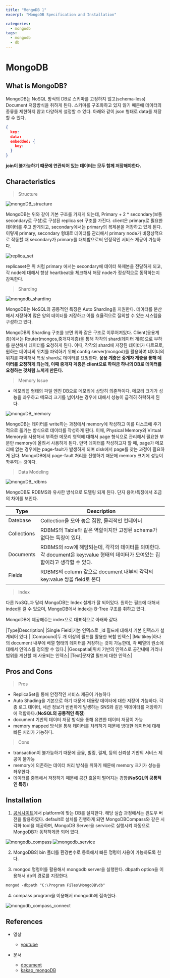 ```yaml
---
title: "MongoDB 1"
excerpt: "MongoDB Specification and Installation"

categories:
  - mongodb
tags:
  - mongodb
  - db
---
```


# MongoDB

## What is MongoDB?

MongoDB는 NoSQL 방식의 DB로 스키마를 고정하지 않고(schema-less) Document 저장방식을 취하게 된다.
스키마를 구조화하고 있지 않기 때문에 데이터의 종류를 제한하지 않고 다양하게 설정할 수 있다. 아래와 같이 json 형태로 data를 저장할 수 있다.

```json
{
  key:
  data:
  embedded: {
    key: 
  }
}
```

**join이 불가능하기 때문에 연관되어 있는 데이터는 모두 함께 저장해야한다.**

## Characteristics

> Structure

![mongoDB_structure](/assets/images/mongodb/mongodb_structure.svg)

MongoDB는 위와 같이 기본 구조를 가지게 되는데, Primary + 2 * secondary(보통 secondary로 구성)로 구성된 replica set 구조를 가진다. client은 primary로 필요한 데이터를 주고 받게되고, secondary에서는 primary의 복제본을 저장하고 있게 된다. 이렇게 primary, secondary 형태로 데이터를 관리해서 primary node가 비정상적으로 작동할 때 secondary가 primary를 대체함으로써 안정적인 서비스 제공이 가능하다.

![replica_set](/assets/images/mongodb/mongodb_healthcheck.svg)

replicaset은 위 처럼 primary 에서는 secondary에 데이터 복제본을 전달하게 되고, 각 node에 대해서 항상 heartbeat을 체크해서 해당 node가 정상적으로 동작하는지 감독한다.

> Sharding

![mongodb_sharding](/assets/images/mongodb/mongodb_sharding.svg)

MongoDB는 NoSQL의 공통적인 특징은 Auto Sharding을 지원한다. 데이터를 분산해서 저장하여 많은 양의 데이터를 저장하고 이를 효율적으로 질의할 수 있는 시스템을 구성하고 있다. 

MongoDB의 Sharding 구조를 보면 위와 같은 구조로 이루어져있다. Client(응용계층)에서는 Router(mongos,중개자계층)을 통해 각각의 shard(데이터 계층)으로 부하를 분산해서 데이터를 요청하게 된다. 이때, 각각의 shard에 저장된 데이터가 다르므로, 원하는 데이터의 위치를 파악하기 위해 config server(mongod)를 활용하여 데이터의 위치를 파악해서 특정 shard로 데이터를 요청한다. **응용 계층은 중개자 계층을 통해 데이터를 요청하게 되는데, 이때 중개자 계층은 client으로 하여금 하나의 DB로 데이터를 요청하는 것처럼 느끼게 만든다.**

> Memory Issue

- 메모리맵 형태의 파일 엔진 DB으로 메모리에 상당히 의존적이다. 메모리 크기가 성능을 좌우하고 메모리 크기를 넘어서는 경우에 대해서 성능이 급격히 하락하게 된다.

![mongoDB_memory](/assets/images/mongodb/mongoDB_memory_structure.png)

MongoDB는 데이터를 write하는 과정에서 memory에 작성하고 이를 디스크에 주기적으로 옮기는 방식으로 데이터를 작성하게 된다. 이때, Physical Memory와 Virtual Memory을 사용해서 부족한 메모리 영역에 대해서 page 형식으로 관리해서 필요한 부분만 memory에 올려서 사용하게 된다. 만약 데이터를 작성하고자 할 때, page가 메모리에 없는 경우에는 page-fault가 발생하게 되며 disk에서 page를 찾는 과정이 필요하게 된다. MongoDB에서 page-fault 처리를 진행하기 때문에 memory 크기에 성능이 좌우되는 것이다. 

> Data Modeling

![mongoDB_rdbms](/assets/images/mongodb/mongodb_rdbms.png)

MongoDB도 RDBMS와 유사한 방식으로 모델링 되게 된다. 단지 용어/특징에서 조금의 차이를 보인다.

|Type|Description|
|--|--|
|Datebase|Collection을 모아 놓은 집합, 물리적인 컨테이너|
|Collections|RDBMS의 Table와 같은 역할이지만 고정된 schema가 없다는 특징이 있다.|
|Documents|RDBMS의 row에 해당되는데, 각각의 데이터를 의미한다. 각 document은 key:value 형태의 데이터가 모여있는 집합이라고 생각할 수 있다.|
|Fields|RDBMS의 column 값으로 document 내부의 각각의 key:value 쌍을 field로 본다|

> Index 

다른 NoSQL과 달리 MongoDB는 Index 설계가 잘 되어있다. 원하는 필드에 대해서 index을 걸 수 있으며, MongoDB에서 index는 B-Tree 구조를 취하고 있다.

MongoDB에 제공해주는 index으로 대표적으로 아래와 같다.

|Type|Description|
|Single Field|기본 인덱스로 _id 필드에 대해서 기본 인덱스가 설계되어 있다.|
|Compound|두 개 이상의 필드를 활용한 복합 인덱스|
|Multikey|하나의 document 내부에 배열 형태의 데이터를 저장하는 것이 가능한데, 각 배열의 원소에 대해서 인덱스를 정의할 수 있다.|
|Geospatial|위치 기반의 인덱스로 공간내에 거리나 범위를 계산할 때 사용되는 인덱스|
|Text|문자열 필드에 대한 인덱스|

## Pros and Cons

> Pros

- ReplicaSet을 통해 안정적인 서비스 제공이 가능하다
- Auto Shading을 기본으로 하기 때문에 대용량 데이터에 대한 저장이 가능하다. 각종 로그 데이터, 세션 정보가 빈번하게 발생하는 SNS와 같은 빅데이터를 저장하기에 적합하다.(**NoSQL의 공통적인 특징**)
- document 기반의 데이터 저장 방식을 통해 유연한 데이터 저장이 가능
- memory mapped 방식을 통해 데이터를 처리하기 때문에 방대한 데이터에 대해 빠른 처리가 가능하다. 

> Cons

- transaction이 불가능하기 때문에 금융, 빌링, 결제, 등의 신뢰성 기반의 서비스 제공이 불가능
- memory에 의존하는 데이터 처리 방식을 취하기 때문에 memory 크기가 성능을 좌우한다.
- 데이터를 중복해서 저장하기 때문에 공간 효율이 떨어지는 경향(**NoSQL의 공통적인 특징**)


## Installation

1. [공식사이트](https://www.mongodb.com/try/download/enterprise)에서 platform에 맞는 DB를 설치한다. 해당 실습 과정에서는 윈도우 버전을 활용하였다. default로 설치를 진행하게 되면 MongoDBCompass와 같은 시각화 tool을 제공하며, MongoDB Server을 service로 실행시켜 자동으로 MongoDB가 동작하게끔 되어 있다. 

![mongodb_compass](/assets/images/mongodb/mongoDB_compass.png)
![mongodb_service](/assets/images/mongodb/mongodb_service.png)

2. MongoDB의 bin 폴더를 환경변수로 등록해서 빠른 명령어 사용이 가능하도록 한다.

3. mongod 명령어를 활용해서 mongodb server을 실행한다. dbpath option을 이용해서 db의 경로를 지정한다.
```ps
mongod -dbpath "C:\Program Files\MongoDB\db"
```

4. compass program을 이용해서 mongodb에 접속한다.

![mongodb_compass_connect](/assets/images/mongodb/mongodb_compass_connect.png)


## References

- 영상
  - [youtube](https://www.youtube.com/watch?v=81JnYGT2HVQ&list=PL9mhQYIlKEheyXIEL8RQts4zV_uMwdWFj&index=4&ab_channel=SKplanetTacademy)

- 문서
  - [document](https://www.mongodb.com/docs/)
  - [kakao_mongoDB](https://inpa.tistory.com/entry/MONGO-%F0%9F%93%9A-%EB%AA%BD%EA%B3%A0%EB%94%94%EB%B9%84-%ED%8A%B9%EC%A7%95-%EB%B9%84%EA%B5%90-%EA%B5%AC%EC%A1%B0-NoSQL)








